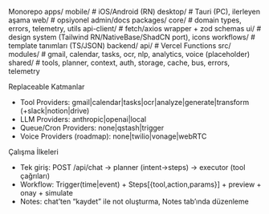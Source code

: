 Monorepo
apps/
  mobile/        # iOS/Android (RN)
  desktop/       # Tauri (PC), ilerleyen aşama
  web/           # opsiyonel admin/docs
packages/
  core/          # domain types, errors, telemetry, utils
  api-client/    # fetch/axios wrapper + zod schemas
  ui/            # design system (Tailwind RN/NativeBase/ShadCN port), icons
  workflows/     # template tanımları (TS/JSON)
backend/
  api/           # Vercel Functions
  src/
    modules/     # gmail, calendar, tasks, ocr, nlp, analytics, voice (placeholder)
    shared/      # tools, planner, context, auth, storage, cache, bus, errors, telemetry

Replaceable Katmanlar
- Tool Providers: gmail|calendar|tasks|ocr|analyze|generate|transform (+slack|notion|drive)
- LLM Providers: anthropic|openai|local
- Queue/Cron Providers: none|qstash|trigger
- Voice Providers (roadmap): none|twilio|vonage|webRTC

Çalışma İlkeleri
- Tek giriş: POST /api/chat → planner (intent→steps) → executor (tool çağrıları)
- Workflow: Trigger(time|event) + Steps[{tool,action,params}] + preview + onay + simulate
- Notes: chat’ten “kaydet” ile not oluşturma, Notes tab’ında düzenleme
